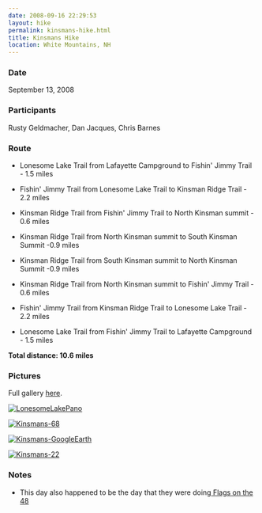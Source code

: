 ```yaml
---
date: 2008-09-16 22:29:53
layout: hike
permalink: kinsmans-hike.html
title: Kinsmans Hike
location: White Mountains, NH
---
```


### Date


September 13, 2008
 


### Participants


Rusty Geldmacher, Dan Jacques, Chris Barnes



### Route






  * Lonesome Lake Trail from Lafayette Campground to Fishin' Jimmy Trail - 1.5 miles


  * Fishin' Jimmy Trail from Lonesome Lake Trail to Kinsman Ridge Trail - 2.2 miles


  * Kinsman Ridge Trail from Fishin' Jimmy Trail to North Kinsman summit - 0.6 miles


  * Kinsman Ridge Trail from North Kinsman summit to South Kinsman Summit -0.9 miles


  * Kinsman Ridge Trail from South Kinsman summit to North Kinsman Summit -0.9 miles


  * Kinsman Ridge Trail from North Kinsman summit to Fishin' Jimmy Trail - 0.6 miles


  * Fishin' Jimmy Trail from Kinsman Ridge Trail to Lonesome Lake Trail - 2.2 miles


  * Lonesome Lake Trail from Fishin' Jimmy Trail to Lafayette Campground - 1.5 miles



**Total distance: 10.6 miles**



### Pictures





Full gallery [here](http://www.flickr.com/photos/geldmacher/sets/72157607336308025/).





[![LonesomeLakePano](http://farm4.static.flickr.com/3212/2864630350_6d2a459e4d.jpg)](http://www.flickr.com/photos/geldmacher/2864630350/)





[![Kinsmans-68](http://farm3.static.flickr.com/2341/2864627240_1d8e79e622.jpg)](http://www.flickr.com/photos/geldmacher/2864627240/)





[![Kinsmans-GoogleEarth](http://farm4.static.flickr.com/3021/2863787203_a66e88a9da.jpg)](http://www.flickr.com/photos/geldmacher/2863787203/)





[![Kinsmans-22](http://farm4.static.flickr.com/3072/2864623640_7baf76ee1d.jpg)](http://www.flickr.com/photos/geldmacher/2864623640/)







### Notes






  * This day also happened to be the day that they were doing[ Flags on the 48](http://www.flagsonthe48.org/)



